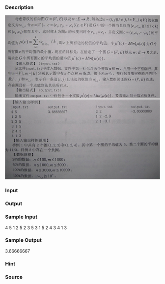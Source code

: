 
### Description
![](/JudgeOnline/images/1486_1.jpg) ![](/JudgeOnline/images/1486_2.jpg)
### Input

### Output

### Sample Input
4 5
1 2 5
2 3 5
3 1 5
2 4 3
4 1 3
### Sample Output
3.66666667
### Hint

### Source
